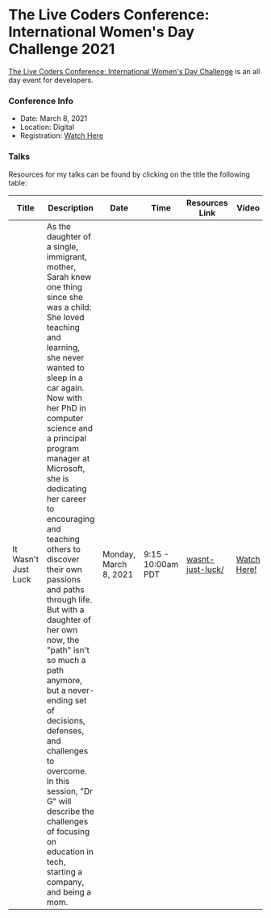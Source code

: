 # The Live Coders Conference: International Women's Day Challenge 2021

[The Live Coders Conference: International Women's Day Challenge](https://livecoders.dev/conference/) is an all day event for developers.  

### Conference Info
- Date: March 8, 2021
- Location: Digital
- Registration: [Watch Here](https://livecoders.dev/conference/)

### Talks

Resources for my talks can be found by clicking on the title the following table:

| Title | Description | Date | Time | Resources Link | Video |
|-------|-------------|------|------|----------------|-------|
| It Wasn't Just Luck | As the daughter of a single, immigrant, mother, Sarah knew one thing since she was a child: She loved teaching and learning, she never wanted to sleep in a car again. Now with her PhD in computer science and a principal program manager at Microsoft, she is dedicating her career to encouraging and teaching others to discover their own passions and paths through life. But with a daughter of her own now, the "path" isn't so much a path anymore, but a never-ending set of decisions, defenses, and challenges to overcome. In this session, "Dr G" will describe the challenges of focusing on education in tech, starting a company, and being a mom. | Monday, March 8, 2021 | 9:15 - 10:00am PDT | [wasnt-just-luck/](https://github.com/drguthals/talkswithdrg/tree/main/2021/live-coders-iwd/wasnt-just-luck) | [Watch Here!](https://livecoders.dev/conference/) |